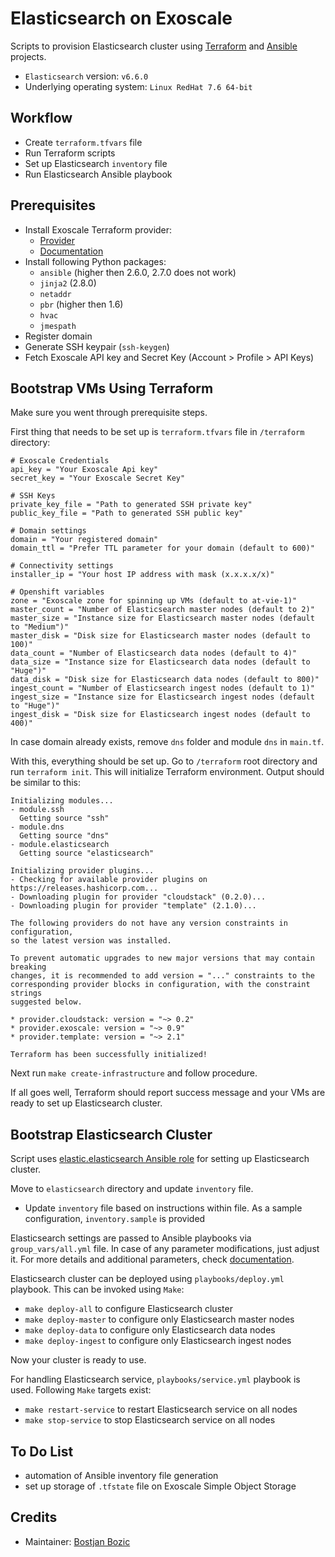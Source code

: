 # Elasticsearch on Exoscale
Scripts to provision Elasticsearch cluster using [Terraform](https://www.terraform.io) and [Ansible](https://www.ansible.com/) projects.
* `Elasticsearch` version: `v6.6.0`
* Underlying operating system: `Linux RedHat 7.6 64-bit`

## Workflow
* Create `terraform.tfvars` file
* Run Terraform scripts
* Set up Elasticsearch `inventory` file
* Run Elasticsearch Ansible playbook

## Prerequisites
* Install Exoscale Terraform provider:
    * [Provider](https://github.com/exoscale/terraform-provider-exoscale)
    * [Documentation](https://www.terraform.io/docs/configuration/providers.html#third-party-plugins)
* Install following Python packages:
    * `ansible` (higher then 2.6.0, 2.7.0 does not work)
    * `jinja2` (2.8.0)
    * `netaddr`
    * `pbr` (higher then 1.6)
    * `hvac`
    * `jmespath`
* Register domain
* Generate SSH keypair (`ssh-keygen`)
* Fetch Exoscale API key and Secret Key (Account > Profile > API Keys)

## Bootstrap VMs Using Terraform
Make sure you went through prerequisite steps.

First thing that needs to be set up is `terraform.tfvars` file in `/terraform` directory:
```
# Exoscale Credentials
api_key = "Your Exoscale Api key"
secret_key = "Your Exoscale Secret Key"

# SSH Keys
private_key_file = "Path to generated SSH private key"
public_key_file = "Path to generated SSH public key"

# Domain settings
domain = "Your registered domain"
domain_ttl = "Prefer TTL parameter for your domain (default to 600)"

# Connectivity settings
installer_ip = "Your host IP address with mask (x.x.x.x/x)"

# Openshift variables
zone = "Exoscale zone for spinning up VMs (default to at-vie-1)"
master_count = "Number of Elasticsearch master nodes (default to 2)"
master_size = "Instance size for Elasticsearch master nodes (default to "Medium")"
master_disk = "Disk size for Elasticsearch master nodes (default to 100)"
data_count = "Number of Elasticsearch data nodes (default to 4)"
data_size = "Instance size for Elasticsearch data nodes (default to "Huge")"
data_disk = "Disk size for Elasticsearch data nodes (default to 800)"
ingest_count = "Number of Elasticsearch ingest nodes (default to 1)"
ingest_size = "Instance size for Elasticsearch ingest nodes (default to "Huge")"
ingest_disk = "Disk size for Elasticsearch ingest nodes (default to 400)"
```

In case domain already exists, remove `dns` folder and module `dns` in `main.tf`.

With this, everything should be set up. Go to `/terraform` root directory and run `terraform init`. This will initialize Terraform environment. Output should be similar to this:
```
Initializing modules...
- module.ssh
  Getting source "ssh"
- module.dns
  Getting source "dns"
- module.elasticsearch
  Getting source "elasticsearch"

Initializing provider plugins...
- Checking for available provider plugins on https://releases.hashicorp.com...
- Downloading plugin for provider "cloudstack" (0.2.0)...
- Downloading plugin for provider "template" (2.1.0)...

The following providers do not have any version constraints in configuration,
so the latest version was installed.

To prevent automatic upgrades to new major versions that may contain breaking
changes, it is recommended to add version = "..." constraints to the
corresponding provider blocks in configuration, with the constraint strings
suggested below.

* provider.cloudstack: version = "~> 0.2"
* provider.exoscale: version = "~> 0.9"
* provider.template: version = "~> 2.1"

Terraform has been successfully initialized!
```

Next run `make create-infrastructure` and follow procedure.

If all goes well, Terraform should report success message and your VMs are ready to set up Elasticsearch cluster.

## Bootstrap Elasticsearch Cluster
Script uses [elastic.elasticsearch Ansible role](https://galaxy.ansible.com/elastic/elasticsearch) for setting up Elasticsearch cluster.

Move to `elasticsearch` directory and update `inventory` file.
* Update `inventory` file based on instructions within file. As a sample configuration, `inventory.sample` is provided

Elasticsearch settings are passed to Ansible playbooks via `group_vars/all.yml` file. In case of any parameter modifications, just adjust it. For more details and additional parameters, check [documentation](https://galaxy.ansible.com/elastic/elasticsearch).

Elasticsearch cluster can be deployed using `playbooks/deploy.yml` playbook. This can be invoked using `Make`:
* `make deploy-all` to configure Elasticsearch cluster
* `make deploy-master` to configure only Elasticsearch master nodes
* `make deploy-data` to configure only Elasticsearch data nodes
* `make deploy-ingest` to configure only Elasticsearch ingest nodes

Now your cluster is ready to use.

For handling Elasticsearch service, `playbooks/service.yml` playbook is used. Following `Make` targets exist:
* `make restart-service` to restart Elasticsearch service on all nodes
* `make stop-service` to stop Elasticsearch service on all nodes

## To Do List
* automation of Ansible inventory file generation
* set up storage of `.tfstate` file on Exoscale Simple Object Storage

## Credits
* Maintainer: [Bostjan Bozic](https://github.com/BostjanBozic)
